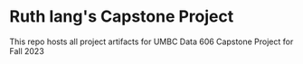 # Ruth Iang's Capstone Project

This repo hosts all project artifacts for UMBC Data 606 Capstone Project for Fall 2023
